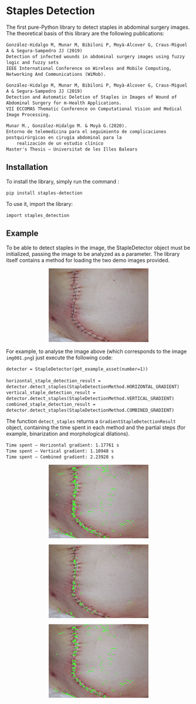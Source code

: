 # Staples Detection

The first pure-Python library to detect staples in abdominal surgery images. The theoretical basis of this library 
are the following publications:

```
González-Hidalgo M, Munar M, Bibiloni P, Moyà-Alcover G, Craus-Miguel A & Segura-Sampedro JJ (2019)
Detection of infected wounds in abdominal surgery images using fuzzy logic and fuzzy sets
IEEE International Conference on Wireless and Mobile Computing, Networking And Communications (WiMob).
``` 

```
González-Hidalgo M, Munar M, Bibiloni P, Moyà-Alcover G, Craus-Miguel A & Segura-Sampedro JJ (2019)
Detection and Automatic Deletion of Staples in Images of Wound of Abdominal Surgery for m-Health Applications.
VII ECCOMAS Thematic Conference on Computational Vision and Medical Image Processing. 
``` 

```
Munar M., González-Hidalgo M. & Moyà G.(2020).
Entorno de telemedicina para el seguimiento de complicaciones postquirúrgicas en cirugía abdominal para la 
    realización de un estudio clínico
Master's Thesis – Universitat de les Illes Balears
``` 

## Installation

To install the library, simply run the command :
```
pip install staples-detection
```

To use it, import the library:
```
import staples_detection
```

## Example

To be able to detect staples in the image, the StapleDetector object must be initialized, passing the image to be analyzed as a parameter. The library itself contains a method for loading the two demo images provided.

<p align="center">
  <img src="staples_detection/assets/img001.png" height="200">
</p>

For example, to analyse the image above (which corresponds to the image `img001.png`) just execute the following code:

```
detector = StapleDetector(get_example_asset(number=1))

horizontal_staple_detection_result = detector.detect_staples(StapleDetectionMethod.HORIZONTAL_GRADIENT)
vertical_staple_detection_result = detector.detect_staples(StapleDetectionMethod.VERTICAL_GRADIENT)
combined_staple_detection_result = detector.detect_staples(StapleDetectionMethod.COMBINED_GRADIENT)
```

The function `detect_staples` returns a `GradientStapleDetectionResult` object, containing the time spent in each method and the partial steps (for example, binarization and morphological dilations).

```
Time spent – Horizontal gradient: 1.17761 s
Time spent – Vertical gradient: 1.10948 s
Time spent – Combined gradient: 2.23928 s
```

<p align="center">
  <img src="staples_detection/assets/results_img001/combined_result001.png" height="200">
</p>

<p align="center">
  <img src="staples_detection/assets/results_img001/horizontal_result001.png" height="200">
</p>

<p align="center">
  <img src="staples_detection/assets/results_img001/vertical_result001.png" height="200">
</p>
